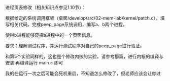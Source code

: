 进程页表修改（相关知识点参见1.10节）：

根据给定的系统调用框架（桌面/develop/src/02-mem-lab/kernel/patch.c），填写相关代码，完成peep_page系统调用，编写a、b两个进程，

使得b进程能够窥探a进程中的一个页面信息。

要求：理解测试程序，并运行测试程序对自己的peep_page进行验证。

和第5个实验同样的，这也是个修改内核的实验，请参考那篇，进行内核的编译与安装
再编译运行 main.c 即可

我的在运行一次之后可能会死机重启，不知道怎么修改了，但老师应该会让你过
